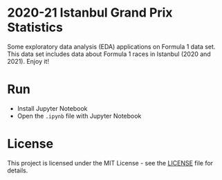 # 2020-21 Istanbul Grand Prix Statistics

Some exploratory data analysis (EDA) applications on Formula 1 data set. This data set includes data about Formula 1 races in Istanbul (2020 and 2021). Enjoy it!

# Run

* Install Jupyter Notebook
* Open the <code>.ipynb</code> file with Jupyter Notebook

# License

This project is licensed under the MIT License - see the [LICENSE](LICENSE.md) file for details.
